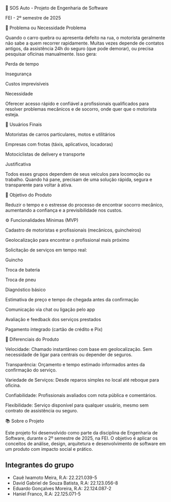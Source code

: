 🚗 SOS Auto - Projeto de Engenharia de Software

FEI - 2º semestre de 2025

📌 Problema ou Necessidade
Problema

Quando o carro quebra ou apresenta defeito na rua, o motorista geralmente não sabe a quem recorrer rapidamente. Muitas vezes depende de contatos antigos, da assistência 24h do seguro (que pode demorar), ou precisa pesquisar oficinas manualmente. Isso gera:

Perda de tempo

Insegurança

Custos imprevisíveis

Necessidade

Oferecer acesso rápido e confiável a profissionais qualificados para resolver problemas mecânicos e de socorro, onde quer que o motorista esteja.

👥 Usuários Finais

Motoristas de carros particulares, motos e utilitários

Empresas com frotas (táxis, aplicativos, locadoras)

Motociclistas de delivery e transporte

Justificativa

Todos esses grupos dependem de seus veículos para locomoção ou trabalho. Quando há pane, precisam de uma solução rápida, segura e transparente para voltar à ativa.

🎯 Objetivo do Produto

Reduzir o tempo e o estresse do processo de encontrar socorro mecânico, aumentando a confiança e a previsibilidade nos custos.

⚙️ Funcionalidades Mínimas (MVP)

Cadastro de motoristas e profissionais (mecânicos, guincheiros)

Geolocalização para encontrar o profissional mais próximo

Solicitação de serviços em tempo real:

Guincho

Troca de bateria

Troca de pneu

Diagnóstico básico

Estimativa de preço e tempo de chegada antes da confirmação

Comunicação via chat ou ligação pelo app

Avaliação e feedback dos serviços prestados

Pagamento integrado (cartão de crédito e Pix)

🚀 Diferenciais do Produto

Velocidade: Chamado instantâneo com base em geolocalização. Sem necessidade de ligar para centrais ou depender de seguros.

Transparência: Orçamento e tempo estimado informados antes da confirmação do serviço.

Variedade de Serviços: Desde reparos simples no local até reboque para oficina.

Confiabilidade: Profissionais avaliados com nota pública e comentários.

Flexibilidade: Serviço disponível para qualquer usuário, mesmo sem contrato de assistência ou seguro.

📚 Sobre o Projeto

Este projeto foi desenvolvido como parte da disciplina de Engenharia de Software, durante o 2º semestre de 2025, na FEI. O objetivo é aplicar os conceitos de análise, design, arquitetura e desenvolvimento de software em um produto com impacto social e prático.

## Integrantes do grupo
- Cauê Iwamoto Meira, R.A: 22.221.039-5
- David Gabriel de Souza Batista, R.A: 22.123.056-8
- Eduardo Gonçalves Moreira, R.A: 22.124.087-2
- Haniel Franco, R.A: 22.125.071-5

